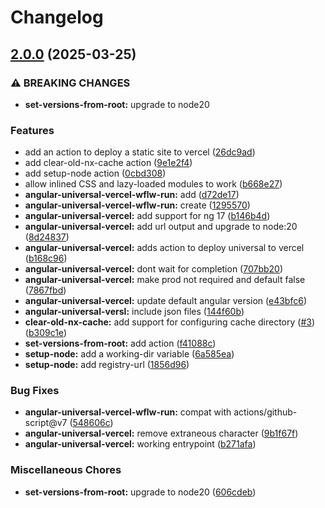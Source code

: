 # Changelog

## [2.0.0](https://github.com/graycoreio/github-actions/compare/v1.0.0...v2.0.0) (2025-03-25)


### ⚠ BREAKING CHANGES

* **set-versions-from-root:** upgrade to node20

### Features

* add an action to deploy a static site to vercel ([26dc9ad](https://github.com/graycoreio/github-actions/commit/26dc9adc268c2f20243e975832757c1b278ac3f2))
* add clear-old-nx-cache action ([9e1e2f4](https://github.com/graycoreio/github-actions/commit/9e1e2f47d41f133a637f65cc85aa4610a033dd1e))
* add setup-node action ([0cbd308](https://github.com/graycoreio/github-actions/commit/0cbd308612548499d555e000eed87b3ab0f56e88))
* allow inlined CSS and lazy-loaded modules to work ([b668e27](https://github.com/graycoreio/github-actions/commit/b668e273c52addd8270709d8d4456e85ad2dd570))
* **angular-universal-vercel-wflw-run:** add ([d72de17](https://github.com/graycoreio/github-actions/commit/d72de1701bcb0ebcbba357c02cdbcc79a6d538d6))
* **angular-universal-vercel-wflw-run:** create ([1295570](https://github.com/graycoreio/github-actions/commit/129557013fe98723bda34249e05a4980bc339a4e))
* **angular-universal-vercel:** add support for ng 17 ([b146b4d](https://github.com/graycoreio/github-actions/commit/b146b4dcbd742f5beb1b3ccb616b625af75147d9))
* **angular-universal-vercel:** add url output and upgrade to node:20 ([8d24837](https://github.com/graycoreio/github-actions/commit/8d24837e7c6eb79b8bb77d8aadea76764f818156))
* **angular-universal-vercel:** adds action to deploy universal to vercel ([b168c96](https://github.com/graycoreio/github-actions/commit/b168c96adc32d37664a081d7dc1dc758d602902d))
* **angular-universal-vercel:** dont wait for completion ([707bb20](https://github.com/graycoreio/github-actions/commit/707bb2092fe32c7397add4c94324f58d0103a104))
* **angular-universal-vercel:** make prod not required and default false ([7867fbd](https://github.com/graycoreio/github-actions/commit/7867fbd1a4649804d19befaa930e493e6c52e233))
* **angular-universal-vercel:** update default angular version ([e43bfc6](https://github.com/graycoreio/github-actions/commit/e43bfc60c45cd9631ac629ca66dfd58a99f5c11f))
* **angular-universal-versl:** include json files ([144f60b](https://github.com/graycoreio/github-actions/commit/144f60b5b373bbf2480d5e0ef2d926fbf4141cd0))
* **clear-old-nx-cache:** add support for configuring cache directory ([#3](https://github.com/graycoreio/github-actions/issues/3)) ([b309c1e](https://github.com/graycoreio/github-actions/commit/b309c1ed906e0db391e45ff8462806f374a1bcf7))
* **set-versions-from-root:** add action ([f41088c](https://github.com/graycoreio/github-actions/commit/f41088cbbee654437dce1a5563f26ee3de008b81))
* **setup-node:** add a working-dir variable ([6a585ea](https://github.com/graycoreio/github-actions/commit/6a585ea6044fbbe2fc5c35f931af1820118fb89e))
* **setup-node:** add registry-url ([1856d96](https://github.com/graycoreio/github-actions/commit/1856d966558c5bb6ab49aa8211e8815d50553968))


### Bug Fixes

* **angular-universal-vercel-wflw-run:** compat with actions/github-script@v7 ([548606c](https://github.com/graycoreio/github-actions/commit/548606cdac5114f2e5c8a050a508cc61116d9a95))
* **angular-universal-vercel:** remove extraneous character ([9b1f67f](https://github.com/graycoreio/github-actions/commit/9b1f67f9d3af919a41f8c1e57415e391e88fddd2))
* **angular-universal-vercel:** working entrypoint ([b271afa](https://github.com/graycoreio/github-actions/commit/b271afaad7ff9078995d42d21ed8411d6760c048))


### Miscellaneous Chores

* **set-versions-from-root:** upgrade to node20 ([606cdeb](https://github.com/graycoreio/github-actions/commit/606cdeb904ee2b9b42110037cb0f1b0e6e9a956f))

